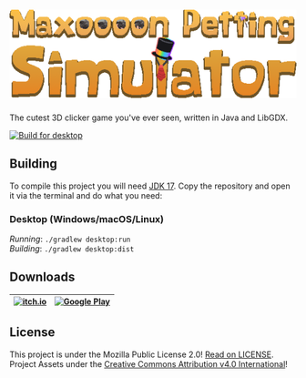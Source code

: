 
# ![Maxon Petting Simulator Open Source](logo.png)
The cutest 3D clicker game you've ever seen, written in Java and LibGDX.

[![Build for desktop](https://github.com/ilotterytea/maxon/actions/workflows/release.yml/badge.svg)](https://github.com/ilotterytea/maxon/actions/workflows/release.yml)

## Building

To compile this project you will need [JDK 17](https://adoptium.net/). Copy the repository and open it via the terminal and do what you need:

### Desktop (Windows/macOS/Linux)

*Running*: `./gradlew desktop:run`<br>
*Building*: `./gradlew desktop:dist`

## Downloads

| [![itch.io](https://static.itch.io/images/badge.svg)](https://ilotterytea.itch.io/maxon) | [![Google Play](https://play.google.com/intl/en_us/badges/images/generic/en-play-badge.png)](https://play.google.com/store/apps/details?id=kz.ilotterytea.maxon) |
|------------------------------------------------------------------------------------------|------------------------------------------------------------------------------------------------------------------------------------------------------------------|

## License

This project is under the Mozilla Public License 2.0! [Read on LICENSE](https://github.com/NotDankEnough/MaxonPettingSim/blob/master/LICENSE).<br>
Project Assets under the [Creative Commons Attribution v4.0 International](https://creativecommons.org/licenses/by/4.0/)!